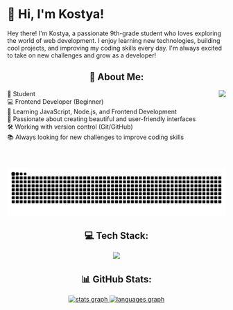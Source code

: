 <h1 align="left">👋 Hi, I'm Kostya!</h1>

<p align="left">Hey there! I'm Kostya, a passionate 9th-grade student who loves exploring the world of web development. I enjoy learning new technologies, building cool projects, and improving my coding skills every day. I'm always excited to take on new challenges and grow as a developer!</p>

<h2 align="center">💫 About Me: </h2>

<img align="right" height="180" src="./images/cat.gif"  />

<p align="left">🏫 Student<br>💻 Frontend Developer (Beginner)<br>🚀 Learning JavaScript, Node.js, and Frontend Development<br>🎨 Passionate about creating beautiful and user-friendly interfaces<br>🛠️ Working with version control (Git/GitHub)<br>📚 Always looking for new challenges to improve coding skills</p>

<a href='https://github.com/Cat333t'><img src="https://raw.githubusercontent.com/Cat333t/Cat333t/output/snake.svg" alt="Snake animation" /></a>

<h2 align="center">💻 Tech Stack:</h2>


<p align="center">
  <a href="https://skillicons.dev">
    <img src="https://skillicons.dev/icons?i=js,html,css,rust,tauri,python,nodejs,npm,express,docker,git,github,mongodb&theme=dark" />
  </a>
</p>

<h2 align="center">📊 GitHub Stats:</h2>

<div align="center">
  <a href='https://github.com/Cat333t'>
  <img src="https://github-readme-stats.vercel.app/api?username=Cat333t&hide_title=false&hide_rank=false&show_icons=true&include_all_commits=true&count_private=true&disable_animations=false&theme=github_dark&locale=en&hide_border=true&order=1" height="150" alt="stats graph"  />
  <img src="https://github-readme-stats.vercel.app/api/top-langs?username=Cat333t&locale=en&hide_title=false&layout=compact&card_width=320&langs_count=5&theme=github_dark&hide_border=true&order=2" height="150" alt="languages graph"  />
  </a>
</div>
